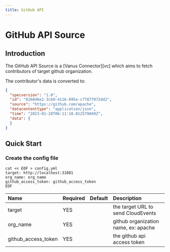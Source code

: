 ```yaml
---
title: GitHub API
---
```


# GitHub API Source

## Introduction

The GitHub API Source is a [Vanus Connector][vc] which aims to fetch contributors of target github organization.

The contributor's data is converted to:

```json
{
  "specversion": "1.0",
  "id": "026046e2-3cb0-4116-895e-c77877072dd2",
  "source": "https://github.com/apache",
  "datacontenttype": "application/json",
  "time": "2023-01-28T06:11:10.012579049Z",
  "data": {
  }
}
```

## Quick Start

### Create the config file

```shell
cat << EOF > config.yml
target: http://localhost:31081
org_name: org_name
github_access_token: github_access_token
EOF
```

| Name                | Required | Default | Description                          |
|:--------------------|:---------|:--------|:-------------------------------------|
| target              | YES      |         | the target URL to send CloudEvents   |
| org_name            | YES      |         | github organization name, ex: apache |
| github_access_token | YES      |         | the github api access token          |

